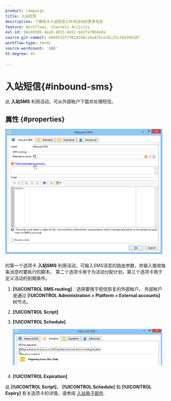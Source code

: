 ```yaml
---
product: campaign
title: 入站短信
description: 了解有关入站短信工作流活动的更多信息
feature: Workflows, Channels Activity
exl-id: 94a9d50b-4ead-4815-8d12-942fa78b4e8a
source-git-commit: b666535f7f82d1b8c2da4fbce1bc25cf8d39d187
workflow-type: tm+mt
source-wordcount: '106'
ht-degree: 4%

---
```


# 入站短信{#inbound-sms}



此 **入站SMS** 利用活动，可从外部帐户下载并处理短信。

## 属性 {#properties}

![](assets/sms_rec_edit.png)

的第一个选项卡 **入站SMS** 利用活动，可输入SMS消息的路由参数，并输入接收每条消息时要执行的脚本。 第二个选项卡用于为活动分配计划，第三个选项卡用于定义活动的到期条件。

1. **[!UICONTROL SMS routing]**：选择要用于短信恢复的外部帐户。 外部帐户是通过 **[!UICONTROL Administration > Platform > External accounts]** 树节点。
1. **[!UICONTROL Script]**
1. **[!UICONTROL Schedule]**

   ![](assets/sms_rec_edit_2.png)

1. **[!UICONTROL Expiration]**

此 **[!UICONTROL Script]**， **[!UICONTROL Schedule]** 和 **[!UICONTROL Expiry]** 有关选项卡的详情，请参阅 [入站电子邮件](inbound-emails.md).
